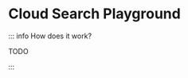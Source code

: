 <script setup>
import { onMounted, computed, ref, watch } from "vue";

import StyleController from "../../../components/StyleController.vue";
import Markdown from "../../../components/Markdown.vue";

const loaded = ref(false);

onMounted(() => {
  Promise.all([
    import("@getcanary/web/components/canary-root.js"),
    import("@getcanary/web/components/canary-provider-pagefind.js"),
    import("@getcanary/web/components/canary-content.js"),
    import("@getcanary/web/components/canary-search.js"),
    import("@getcanary/web/components/canary-search-input.js"),
    import("@getcanary/web/components/canary-search-results.js"),
    import("@getcanary/web/components/canary-search-results-tabs.js"),
  ]).then(() => {
    loaded.value = true;
  });
});
</script>

# Cloud Search Playground

::: info How does it work?

TODO

:::
